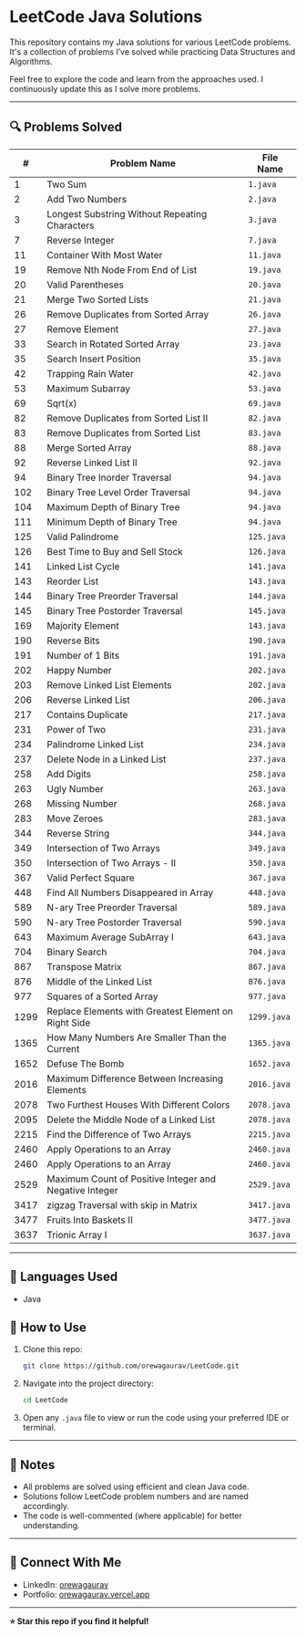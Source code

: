 # LeetCode Java Solutions

This repository contains my Java solutions for various LeetCode problems. It's a collection of problems I’ve solved while practicing Data Structures and Algorithms.

Feel free to explore the code and learn from the approaches used. I continuously update this as I solve more problems.

---

## 🔍 Problems Solved

| #   | Problem Name                                  | File Name     |
|-----|-----------------------------------------------|---------------|
| 1   | Two Sum                                       | `1.java`      |
| 2   | Add Two Numbers                               | `2.java`      |
| 3   | Longest Substring Without Repeating Characters| `3.java`      |
| 7   | Reverse Integer                               | `7.java`      |
| 11  | Container With Most Water                     | `11.java`     |
| 19  | Remove Nth Node From End of List              | `19.java`     |
| 20  | Valid Parentheses                             | `20.java`     |
| 21  | Merge Two Sorted Lists                        | `21.java`     |
| 26  | Remove Duplicates from Sorted Array           | `26.java`     |
| 27  | Remove Element                                | `27.java`     |
| 33  | Search in Rotated Sorted Array                | `23.java`     |
| 35  | Search Insert Position                        | `35.java`     |
| 42  | Trapping Rain Water                           | `42.java`     |
| 53  |  Maximum Subarray                             | `53.java`     |
| 69  | Sqrt(x)                                       | `69.java`     |
| 82  | Remove Duplicates from Sorted List II         | `82.java`     |
| 83  | Remove Duplicates from Sorted List            | `83.java`     |
| 88  | Merge Sorted Array                            | `88.java`     |
| 92  | Reverse Linked List II                        | `92.java`     |
| 94  | Binary Tree Inorder Traversal                 | `94.java`     |
| 102 | Binary Tree Level Order Traversal             | `94.java`     |
| 104 | Maximum Depth of Binary Tree                  | `94.java`     |
| 111 | Minimum Depth of Binary Tree                  | `94.java`     |
| 125 | Valid Palindrome                              | `125.java`    |
| 126 | Best Time to Buy and Sell Stock               | `126.java`    |
| 141 | Linked List Cycle                             | `141.java`    |
| 143 | Reorder List                                  | `143.java`    |
| 144 | Binary Tree Preorder Traversal                | `144.java`    |
| 145 | Binary Tree Postorder Traversal               | `145.java`    |
| 169 | Majority Element                              | `143.java`    |
| 190 | Reverse Bits                                  | `190.java`    |
| 191 | Number of 1 Bits                              | `191.java`    |
| 202 | Happy Number                                  | `202.java`    |
| 203 | Remove Linked List Elements                   | `202.java`    |
| 206 | Reverse Linked List                           | `206.java`    |
| 217 | Contains Duplicate                            | `217.java`    |
| 231 | Power of Two                                  | `231.java`    |
| 234 | Palindrome Linked List                        | `234.java`    |
| 237 | Delete Node in a Linked List                  | `237.java`    |
| 258 | Add Digits                                    | `258.java`    |
| 263 | Ugly Number                                   | `263.java`    |
| 268 | Missing Number                                | `268.java`    |
| 283 | Move Zeroes                                   | `283.java`    |
| 344 | Reverse String                                | `344.java`    |
| 349 | Intersection of Two Arrays                    | `349.java`    |
| 350 | Intersection of Two Arrays - II               | `350.java`    |
| 367 | Valid Perfect Square                          | `367.java`    |
| 448 | Find All Numbers Disappeared in Array         | `448.java`    |
| 589 | N-ary Tree Preorder Traversal                 | `589.java`    |
| 590 | N-ary Tree Postorder Traversal                | `590.java`    |
| 643 | Maximum Average SubArray I                    | `643.java`    |
| 704 | Binary Search                                 | `704.java`    |
| 867 | Transpose Matrix                              | `867.java`    |
| 876 | Middle of the Linked List                     | `876.java`    |
| 977 | Squares of a Sorted Array                     | `977.java`    |
| 1299| Replace Elements with Greatest Element on Right Side | `1299.java`    |
| 1365| How Many Numbers Are Smaller Than the Current  | `1365.java`   |
| 1652| Defuse The Bomb                                | `1652.java`   |
| 2016| Maximum Difference Between Increasing Elements | `2016.java`   |
| 2078| Two Furthest Houses With Different Colors      | `2078.java`   |
| 2095| Delete the Middle Node of a Linked List        | `2078.java`   |
| 2215| Find the Difference of Two Arrays              | `2215.java`   |
| 2460| Apply Operations to an Array                   | `2460.java`   |
| 2460| Apply Operations to an Array                   | `2460.java`   |
| 2529| Maximum Count of Positive Integer and Negative Integer| `2529.java`   |
| 3417| zigzag Traversal with skip in Matrix           | `3417.java`   |
| 3477| Fruits Into Baskets II                         | `3477.java`   |
| 3637| Trionic Array I                                | `3637.java`   |

---

## 🧠 Languages Used

- Java

## 🚀 How to Use

1. Clone this repo:

   ```bash
   git clone https://github.com/orewagaurav/LeetCode.git
   ```

2. Navigate into the project directory:

   ```bash
   cd LeetCode
   ```

3. Open any `.java` file to view or run the code using your preferred IDE or terminal.

---

## 📌 Notes

- All problems are solved using efficient and clean Java code.
- Solutions follow LeetCode problem numbers and are named accordingly.
- The code is well-commented (where applicable) for better understanding.

---

## 🔗 Connect With Me

- LinkedIn: [orewagaurav](https://linkedin.com/in/orewagaurav)
- Portfolio: [orewagaurav.vercel.app](https://orewagaurav.vercel.app)

---

**⭐ Star this repo if you find it helpful!**
